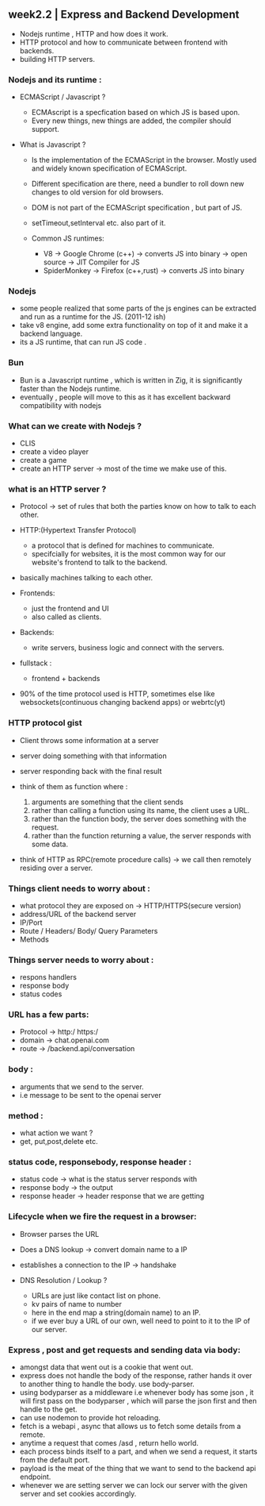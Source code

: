 ## week2.2 | Express and Backend Development

- Nodejs runtime , HTTP and how does it work.
- HTTP protocol and how to communicate between frontend with backends.
- building HTTP servers.

### Nodejs and its runtime :

- ECMAScript / Javascript ?

  - ECMAscript is a specfication based on which JS is based upon.
  - Every new things, new things are added, the compiler should support.

- What is Javascript ?

  - Is the implementation of the ECMAScript in the browser. Mostly used and widely known specification of ECMAScript.
  - Different specification are there, need a bundler to roll down new changes to old version for old browsers.
  - DOM is not part of the ECMAScript specification , but part of JS.
  - setTimeout,setInterval etc. also part of it.

  - Common JS runtimes:
    - V8 -> Google Chrome (c++) -> converts JS into binary -> open source -> JIT Compiler for JS
    - SpiderMonkey -> Firefox (c++,rust) -> converts JS into binary

### Nodejs

- some people realized that some parts of the js engines can be extracted and run as a runtime for the JS. (2011-12 ish)
- take v8 engine, add some extra functionality on top of it and make it a backend language.
- its a JS runtime, that can run JS code .

### Bun

- Bun is a Javascript runtime , which is written in Zig, it is significantly faster than the Nodejs runtime.
- eventually , people will move to this as it has excellent backward compatibility with nodejs

### What can we create with Nodejs ?

- CLIS
- create a video player
- create a game
- create an HTTP server -> most of the time we make use of this.

### what is an HTTP server ?

- Protocol -> set of rules that both the parties know on how to talk to each other.

- HTTP:(Hypertext Transfer Protocol)

  - a protocol that is defined for machines to communicate.
  - specifcially for websites, it is the most common way for our website's frontend to talk to the backend.

- basically machines talking to each other.

- Frontends:

  - just the frontend and UI
  - also called as clients.

- Backends:

  - write servers, business logic and connect with the servers.

- fullstack :

  - frontend + backends

- 90% of the time protocol used is HTTP, sometimes else like websockets(continuous changing backend apps) or webrtc(yt)

### HTTP protocol gist

- Client throws some information at a server
- server doing something with that information
- server responding back with the final result

- think of them as function where :

  1. arguments are something that the client sends
  2. rather than calling a function using its name, the client uses a URL.
  3. rather than the function body, the server does something with the request.
  4. rather than the function returning a value, the server responds with some data.

- think of HTTP as RPC(remote procedure calls) -> we call then remotely residing over a server.

### Things client needs to worry about :

- what protocol they are exposed on -> HTTP/HTTPS(secure version)
- address/URL of the backend server
- IP/Port
- Route / Headers/ Body/ Query Parameters
- Methods

### Things server needs to worry about :

- respons handlers
- response body
- status codes

### URL has a few parts:

- Protocol -> http:/ https:/
- domain -> chat.openai.com
- route -> /backend.api/conversation

### body :

- arguments that we send to the server.
- i.e message to be sent to the openai server

### method :

- what action we want ?
- get, put,post,delete etc.

### status code, responsebody, response header :

- status code -> what is the status server responds with
- response body -> the output
- response header -> header response that we are getting

### Lifecycle when we fire the request in a browser:

- Browser parses the URL
- Does a DNS lookup -> convert domain name to a IP
- establishes a connection to the IP -> handshake

- DNS Resolution / Lookup ?
  - URLs are just like contact list on phone.
  - kv pairs of name to number
  - here in the end map a string(domain name) to an IP.
  - if we ever buy a URL of our own, well need to point to it to the IP of our server.

### Express , post and get requests and sending data via body:

- amongst data that went out is a cookie that went out.
- express does not handle the body of the response, rather hands it over to another thing to handle the body. use body-parser.
- using bodyparser as a middleware i.e whenever body has some json , it will first pass on the bodyparser , which will parse the json first and then handle to the get.
- can use nodemon to provide hot reloading.
- fetch is a webapi , async that allows us to fetch some details from a remote.
- anytime a request that comes /asd , return hello world.
- each process binds itself to a part, and when we send a request, it starts from the default port.
- payload is the meat of the thing that we want to send to the backend api endpoint.
- whenever we are setting server we can lock our server with the given server and set cookies accordingly.
